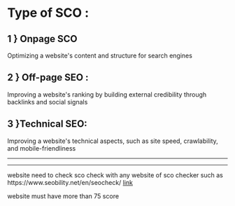 <h1> Type of SCO : </h1>
<h2>1 } Onpage SCO </h2>
<p>Optimizing a website's content and structure for search engines </p>
<h2>2 } Off-page SEO : </h2>
<p>Improving a website's ranking by building external credibility through backlinks and social signals</p>
<h2>3 }Technical SEO: </h2>
<p> Improving a website's technical aspects, such as site speed, crawlability, and mobile-friendliness </p>

<hr>
<hr>
website need to check sco check with any website of sco checker such as https://www.seobility.net/en/seocheck/ <a href="https://www.seobility.net/en/seocheck/">link </a>
<p>website must have more than 75 score</p>
